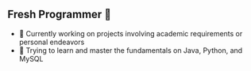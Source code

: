 ## Fresh Programmer 👋

- 🔭 Currently working on projects involving academic requirements or personal endeavors
- 🌱 Trying to learn and master the fundamentals on Java, Python, and MySQL
